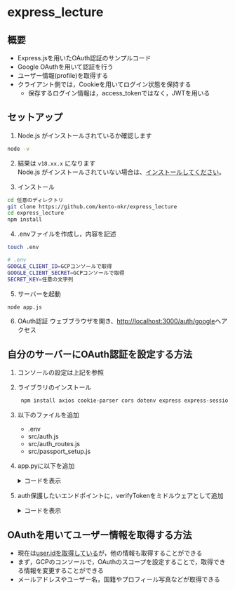 # express_lecture

## 概要
- Express.jsを用いたOAuth認証のサンプルコード
- Google OAuthを用いて認証を行う
- ユーザー情報(profile)を取得する
- クライアント側では，Cookieを用いてログイン状態を保持する
  - 保存するログイン情報は，access_tokenではなく，JWTを用いる


## セットアップ

1. Node.js がインストールされているか確認します  
  ```sh
  node -v
  ```

2. 結果は ```v18.xx.x``` になります  
   Node.js がインストールされていない場合は、[インストールしてください](https://qiita.com/echolimitless/items/83f8658cf855de04b9ce)。 
  
3. インストール
  ```sh
  cd 任意のディレクトリ
  git clone https://github.com/kento-nkr/express_lecture
  cd express_lecture
  npm install
  ```

4. .envファイルを作成し，内容を記述
  ```sh
  touch .env
  ```
  ```sh
  # .env
  GOOGLE_CLIENT_ID=GCPコンソールで取得
  GOOGLE_CLIENT_SECRET=GCPコンソールで取得
  SECRET_KEY=任意の文字列
  ```

5. サーバーを起動
```sh
node app.js
```  

6. OAuth認証
  ウェブブラウザを開き、[http://localhost:3000/auth/google](http://localhost:3000/auth/google)へアクセス

## 自分のサーバーにOAuth認証を設定する方法
1. コンソールの設定は上記を参照

2. ライブラリのインストール
   ```sh
    npm install axios cookie-parser cors dotenv express express-session jsonwebtoken passport passport-google-oauth20 request uuid
   ```

3. 以下のファイルを追加
   - .env
   - src/auth.js
   - src/auth_routes.js
   - src/passport_setup.js

4. app.pyに以下を追加
    <details>
    <summary>コードを表示</summary>

    ```js
    require("dotenv").config();
    const express = require("express");
    const bodyParser = require("body-parser");
    const cookieParser = require("cookie-parser");
    const session = require("express-session");
    const passport = require("./src/passport_setup");
    const verifyToken = require("./src/auth");
    const authRoutes = require("./src/auth_routes");

    const SERVER_PORT = process.env.SERVER_PORT || 3000;
    const BINDING_PORT = "0.0.0.0";
    const APP = express();

    APP.use(bodyParser.json());

    // Add the cookieParser and session middleware
    APP.use(cookieParser());
    APP.use(
      session({
        secret: process.env.SECRET_KEY,
        resave: false,
        saveUninitialized: true,
        cookie: { secure: process.env.NODE_ENV === "production" },
      })
    );
    APP.use(passport.initialize());
    APP.use(passport.session());

    APP.use("/auth", authRoutes);
    ```

    </details>

5. auth保護したいエンドポイントに，verifyTokenをミドルウェアとして追加
    <details>
    <summary>コードを表示</summary>

    ```js
    APP.get("/profile", verifyToken, (req, res) => {
      res.status(200).send(`Hello, ${req.user.id}, this is the profile route!`);
    });
    ```
    - getやpostの第二引数にverifyTokenを追加することで，認証を行うことができる
    </details>

## OAuthを用いてユーザー情報を取得する方法
- 現在は[user.idを取得している](https://github.com/NKR-24/express_lecture/blob/9ace666083ece7b544df032508048d98a5da02cd/src/auth_routes.js#L19)が，他の情報も取得することができる
- まず，GCPのコンソールで，OAuthのスコープを設定することで，取得できる情報を変更することができる
- メールアドレスやユーザー名，国籍やプロフィール写真などが取得できる